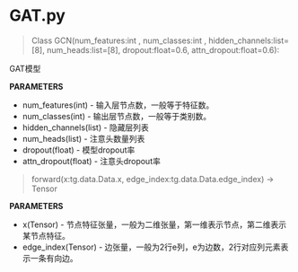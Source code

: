# GAT.py

> Class GCN(num\_features:int , num\_classes:int , hidden\_channels:list=\[8], num\_heads:list=\[8], dropout:float=0.6, attn\_dropout:float=0.6):

GAT模型

**PARAMETERS**

* num\_features(int) - 输入层节点数，一般等于特征数。
* num\_classes(int) - 输出层节点数，一般等于类别数。
* hidden\_channels(list) - 隐藏层列表
* num\_heads(list) - 注意头数量列表
* dropout(float) - 模型dropout率
* attn\_dropout(float) - 注意头dropout率

> forward(x:tg.data.Data.x, edge\_index:tg.data.Data.edge\_index) -> Tensor

**PARAMETERS**

* x(Tensor) - 节点特征张量，一般为二维张量，第一维表示节点，第二维表示某节点特征。
* edge\_index(Tensor) - 边张量，一般为2行e列，e为边数，2行对应列元素表示一条有向边。
